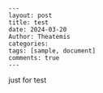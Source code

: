 ```
---
layout: post
title: test
date: 2024-03-20
Author: Theatemis
categories: 
tags: [sample, document]
comments: true
--- 
```

just for test